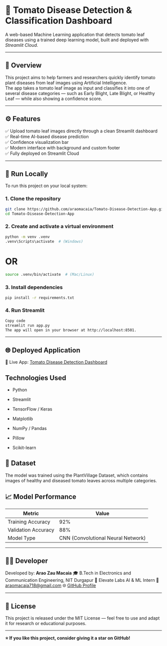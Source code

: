 # 🍅 Tomato Disease Detection & Classification Dashboard

A web-based Machine Learning application that detects tomato leaf diseases using a trained deep learning model, built and deployed with *Streamlit Cloud*.

---

## 🌿 Overview

This project aims to help farmers and researchers quickly identify tomato plant diseases from leaf images using Artificial Intelligence.  
The app takes a tomato leaf image as input and classifies it into one of several disease categories — such as Early Blight, Late Blight, or Healthy Leaf — while also showing a confidence score.

---

## ⚙ Features

✅ Upload tomato leaf images directly through a clean Streamlit dashboard  
✅ Real-time AI-based disease prediction  
✅ Confidence visualization bar  
✅ Modern interface with background and custom footer  
✅ Fully deployed on Streamlit Cloud  

---

## 🚀 Run Locally

To run this project on your local system:

### 1. Clone the repository

```bash
git clone https://github.com/araomacaia/Tomato-Disease-Detection-App.git
cd Tomato-Disease-Detection-App
```
### 2. Create and activate a virtual environment
```bash
python -m venv .venv
.venv\Scripts\activate  # (Windows)
```

# OR

```bash
source .venv/bin/activate  # (Mac/Linux)
```

### 3. Install dependencies

```bash
pip install -r requirements.txt
```

### 4. Run Streamlit
```bash
Copy code
streamlit run app.py
The app will open in your browser at http://localhost:8501.
```
----

## 🌐 Deployed Application
🔗 Live App: [Tomato Disease Detection Dashboard](https://tomato-disease-detection-app-d8iyuvfakt8sv7346ptfym.streamlit.app/)

## Technologies Used

  - Python

  - Streamlit

  - TensorFlow / Keras

  - Matplotlib

  - NumPy / Pandas

  - Pillow

  - Scikit-learn

## 🧩 Dataset

The model was trained using the PlantVillage Dataset, which contains images of healthy and diseased tomato leaves across multiple categories.

## 📈 Model Performance

|        Metric       | Value | 
|-----|---|
|  Training Accuracy  |  92%  |
| Validation Accuracy |  88%  | 
|     Model Type	    | CNN (Convolutional Neural Network) | 

----

## 👨‍💻 Developer

Developed by: **Arao Zau Macaia**
🎓 B.Tech in Electronics and Communication Engineering, NIT Durgapur
📍 Elevate Labs AI & ML Intern
📧 araomacaia718@gmail.com
🌐 [GitHub Profile](https://github.com/araomacaia)

---

## 🧾 License
This project is released under the MIT License — feel free to use and adapt it for research or educational purposes.

---

**⭐ If you like this project, consider giving it a star on GitHub!**
